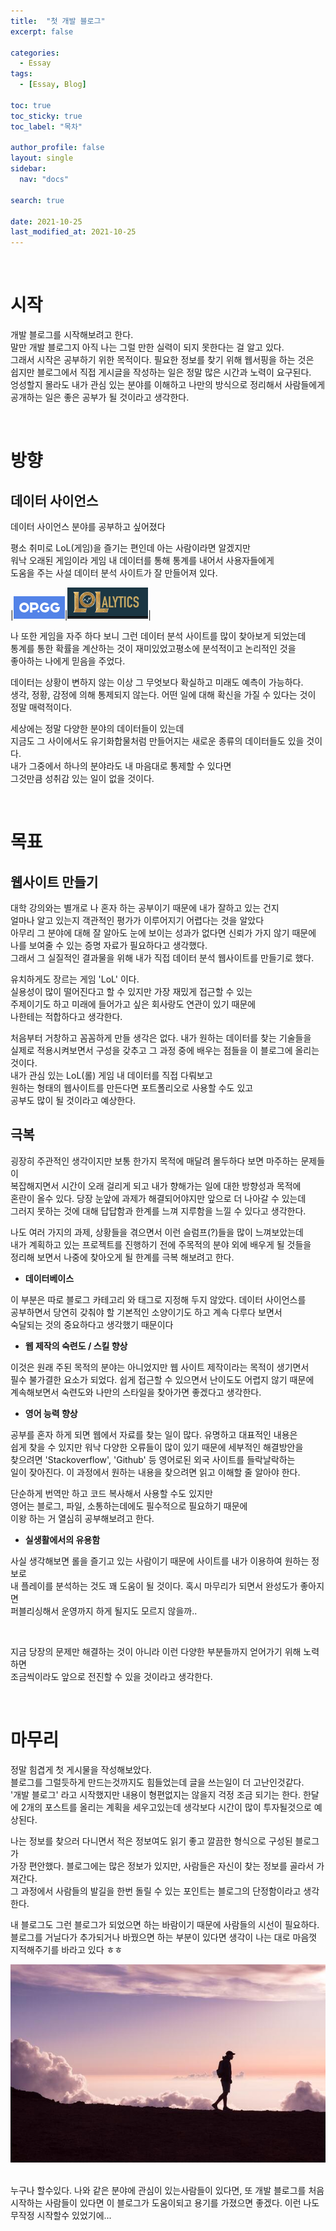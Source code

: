 ```yaml
---
title:  "첫 개발 블로그" 
excerpt: false

categories:
  - Essay
tags:
  - [Essay, Blog]

toc: true
toc_sticky: true
toc_label: "목차"

author_profile: false
layout: single
sidebar:
  nav: "docs"

search: true

date: 2021-10-25
last_modified_at: 2021-10-25
---
```

<!--  공지사항 - {: .notice--success} -->
<!--  버튼 추가 - [Text](#link){: .btn .btn--success} -->

<!-- ![essay-1](https://github.com/on99yu/on99yu.github.io/blob/master/images/essay-1.jpg?raw=true)
{: .text-center} -->

<br>

# **시작**

개발 블로그를 시작해보려고 한다.  
말만 개발 블로그지 아직 나는 그럴 만한 실력이 되지 못한다는 걸 알고 있다.  
그래서 시작은 공부하기 위한 목적이다. 필요한 정보를 찾기 위해 웹서핑을 하는 것은  
쉽지만 블로그에서 직접 게시글을 작성하는 일은 정말 많은 시간과 노력이 요구된다.  
엉성할지 몰라도 내가 관심 있는 분야를 이해하고 나만의 방식으로 정리해서 사람들에게  
공개하는 일은 좋은 공부가 될 것이라고 생각한다.

<br>

# **방향**

## 데이터 사이언스

데이터 사이언스 분야를 공부하고 싶어졌다

평소 취미로 LoL(게임)을 즐기는 편인데 아는 사람이라면 알겠지만  
워낙 오래된 게임이라 게임 내 데이터를 통해 통계를 내어서 사용자들에게  
도움을 주는 사설 데이터 분석 사이트가 잘 만들어져 있다.

|![essay-1-op.gg](/images/essay/essay-1-op.gg.PNG)|![essay-1-lolalytics](/images/essay/essay-1-lolalytics.PNG)|

나 또한 게임을 자주 하다 보니 그런 데이터 분석 사이트를 많이 찾아보게 되었는데  
통계를 통한 확률을 계산하는 것이 재미있었고평소에 분석적이고 논리적인 것을  
좋아하는 나에게 믿음을 주었다.


데이터는 상황이 변하지 않는 이상 그 무엇보다 확실하고 미래도 예측이 가능하다.  
생각, 정황, 감정에 의해 통제되지 않는다. 어떤 일에 대해 확신을 가질 수 있다는 것이  
정말 매력적이다.


세상에는 정말 다양한 분야의 데이터들이 있는데  
지금도 그 사이에서도 유기화합물처럼 만들어지는 새로운 종류의 데이터들도 있을 것이다.  
내가 그중에서 하나의 분야라도 내 마음대로 통제할 수 있다면  
그것만큼 성취감 있는 일이 없을 것이다.

<br>

# **목표**

## 웹사이트 만들기

대학 강의와는 별개로 나 혼자 하는 공부이기 때문에 내가 잘하고 있는 건지  
얼마나 알고 있는지 객관적인 평가가 이루어지기 어렵다는 것을 알았다  
아무리 그 분야에 대해 잘 알아도 눈에 보이는 성과가 없다면 신뢰가 가지 않기 때문에 나를 보여줄 수 있는 증명 자료가 필요하다고 생각했다.  
그래서 그 실질적인 결과물을 위해 내가 직접 데이터 분석 웹사이트를 만들기로 했다.


유치하게도 장르는 게임 'LoL' 이다.  
실용성이 많이 떨어진다고 할 수 있지만 가장 재밌게 접근할 수 있는  
주제이기도 하고 미래에 들어가고 싶은 회사랑도 연관이 있기 때문에  
나한테는 적합하다고 생각한다.


처음부터 거창하고 꼼꼼하게 만들 생각은 없다. 내가 원하는 데이터를 찾는 기술들을  
실제로 적용시켜보면서 구성을 갖추고 그 과정 중에 배우는 점들을 이 블로그에 올리는 것이다.  
내가 관심 있는 LoL(롤) 게임 내 데이터를 직접 다뤄보고  
원하는 형태의 웹사이트를 만든다면 포트폴리오로 사용할 수도 있고  
공부도 많이 될 것이라고 예상한다.

##  극복

굉장히 주관적인 생각이지만 보통 한가지 목적에 매달려 몰두하다 보면 마주하는 문제들이  
복잡해지면서 시간이 오래 걸리게 되고 내가 향해가는 일에 대한 방향성과 목적에  
혼란이 올수 있다. 당장 눈앞에 과제가 해결되어야지만 앞으로 더 나아갈 수 있는데  
그러지 못하는 것에 대해 답답함과 한계를 느껴 지루함을 느낄 수 있다고 생각한다.


나도 여러 가지의 과제, 상황들을 겪으면서 이런 슬럼프(?)들을 많이 느껴보았는데  
내가 계획하고 있는 프로젝트를 진행하기 전에 주목적의 분야 외에 배우게 될 것들을  
정리해 보면서 나중에 찾아오게 될 한계를 극복 해보려고 한다.

- **데이터베이스**

이 부분은 따로 블로그 카테고리 와 태그로 지정해 두지 않았다. 데이터 사이언스를  
공부하면서 당연히 갖춰야 할 기본적인 소양이기도 하고 계속 다루다 보면서  
숙달되는 것의 중요하다고 생각했기 때문이다

- **웹 제작의 숙련도 / 스킬 향상**

이것은 원래 주된 목적의 분야는 아니었지만 웹 사이트 제작이라는 목적이 생기면서  
필수 불가결한 요소가 되었다. 쉽게 접근할 수 있으면서 난이도도 어렵지 않기 때문에  
계속해보면서 숙련도와 나만의 스타일을 찾아가면 좋겠다고 생각한다.  

- **영어 능력 향상**

공부를 혼자 하게 되면 웹에서 자료를 찾는 일이 많다. 유명하고 대표적인 내용은  
쉽게 찾을 수 있지만 워낙 다양한 오류들이 많이 있기 때문에 세부적인 해결방안을  
찾으려면 'Stackoverflow', 'Github' 등 영어로된 외국 사이트를 들락날락하는  
일이 잦아진다. 이 과정에서 원하는 내용을 찾으려면 읽고 이해할 줄 알아야 한다.

단순하게 번역만 하고 코드 복사해서 사용할 수도 있지만  
영어는 블로그, 파일, 소통하는데에도 필수적으로 필요하기 때문에  
이왕 하는 거 열심히 공부해보려고 한다.

- **실생활에서의 유용함**

사실 생각해보면 롤을 즐기고 있는 사람이기 때문에 사이트를 내가 이용하여 원하는 정보로  
내 플레이를 분석하는 것도 꽤 도움이 될 것이다. 혹시 마무리가 되면서 완성도가 좋아지면  
퍼블리싱해서 운영까지 하게 될지도 모르지 않을까..

<br>

지금 당장의 문제만 해결하는 것이 아니라 이런 다양한 부분들까지 얻어가기 위해 노력하면  
조금씩이라도 앞으로 전진할 수 있을 것이라고 생각한다.

<br>

# **마무리**

정말 힘겹게 첫 게시물을 작성해보았다.  
블로그를 그럴듯하게 만드는것까지도 힘들었는데 글을 쓰는일이 더 고난인것같다.  
'개발 블로그' 라고 시작했지만 내용이 형편없지는 않을지 걱정 조금 되기는 한다.
한달에 2개의 포스트를 올리는 계획을 세우고있는데 생각보다 시간이 많이 투자될것으로 예상된다.

나는 정보를 찾으러 다니면서 적은 정보여도 읽기 좋고 깔끔한 형식으로 구성된 블로그가  
가장 편안했다. 블로그에는 많은 정보가 있지만, 사람들은 자신이 찾는 정보를 골라서 가져간다.  
그 과정에서 사람들의 발길을 한번 돌릴 수 있는 포인트는 블로그의 단정함이라고 생각한다.

내 블로그도 그런 블로그가 되었으면 하는 바람이기 때문에 사람들의 시선이 필요하다.  
블로그를 거닐다가 추가되거나 바꿨으면 하는 부분이 있다면 생각이 나는 대로 마음껏 지적해주기를 바라고 있다 ㅎㅎ
<p align="center">
  <img src="/images/essay/essay-1-walk.jpg" alt="essay-1-walk" style="zoom: 80%;" />
</p>

<br>
누구나 할수있다.  
나와 같은 분야에 관심이 있는사람들이 있다면, 또 개발 블로그를 처음 시작하는 사람들이 있다면 
이 블로그가 도움이되고 용기를 가졌으면 좋겠다. 이런 나도 무작정 시작할수 있었기에...

